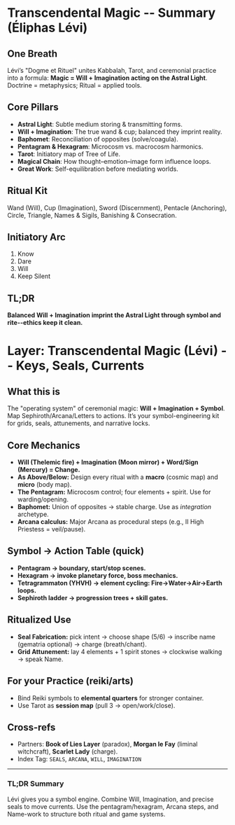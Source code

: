 # Transcendental Magic -- Summary (Éliphas Lévi)

## One Breath
Lévi’s "Dogme et Rituel" unites Kabbalah, Tarot, and ceremonial practice into a formula: **Magic = Will + Imagination acting on the Astral Light**. Doctrine = metaphysics; Ritual = applied tools.

## Core Pillars
- **Astral Light**: Subtle medium storing & transmitting forms.
- **Will + Imagination**: The true wand & cup; balanced they imprint reality.
- **Baphomet**: Reconciliation of opposites (solve/coagula).
- **Pentagram & Hexagram**: Microcosm vs. macrocosm harmonics.
- **Tarot**: Initiatory map of Tree of Life.
- **Magical Chain**: How thought–emotion–image form influence loops.
- **Great Work**: Self-equilibration before mediating worlds.

## Ritual Kit
Wand (Will), Cup (Imagination), Sword (Discernment), Pentacle (Anchoring), Circle, Triangle, Names & Sigils, Banishing & Consecration.

## Initiatory Arc
1. Know  
2. Dare  
3. Will  
4. Keep Silent  

## TL;DR
**Balanced Will + Imagination imprint the Astral Light through symbol and rite--ethics keep it clean.**

# Layer: Transcendental Magic (Lévi) -- Keys, Seals, Currents

## What this is
The "operating system" of ceremonial magic: **Will + Imagination + Symbol**. Map Sephiroth/Arcana/Letters to actions. It’s your symbol-engineering kit for grids, seals, attunements, and narrative locks.

## Core Mechanics
- **Will (Thelemic fire) + Imagination (Moon mirror) + Word/Sign (Mercury) = Change.**
- **As Above/Below:** Design every ritual with a **macro** (cosmic map) and **micro** (body map).
- **The Pentagram:** Microcosm control; four elements + spirit. Use for warding/opening.
- **Baphomet:** Union of opposites → stable charge. Use as *integration* archetype.
- **Arcana calculus:** Major Arcana as procedural steps (e.g., II High Priestess = veil/pause).

## Symbol → Action Table (quick)
- **Pentagram → boundary, start/stop scenes.**
- **Hexagram → invoke planetary force, boss mechanics.**
- **Tetragrammaton (YHVH) → element cycling: Fire→Water→Air→Earth loops.**
- **Sephiroth ladder → progression trees + skill gates.**

## Ritualized Use
- **Seal Fabrication:** pick intent → choose shape (5/6) → inscribe name (gematria optional) → charge (breath/chant).
- **Grid Attunement:** lay 4 elements + 1 spirit stones → clockwise walking → speak Name.

## For your Practice (reiki/arts)
- Bind Reiki symbols to **elemental quarters** for stronger container.
- Use Tarot as **session map** (pull 3 → open/work/close).

## Cross-refs
- Partners: **Book of Lies Layer** (paradox), **Morgan le Fay** (liminal witchcraft), **Scarlet Lady** (charge).
- Index Tag: `SEALS`, `ARCANA`, `WILL`, `IMAGINATION`

---
### TL;DR Summary
Lévi gives you a symbol engine. Combine Will, Imagination, and precise seals to move currents. Use the pentagram/hexagram, Arcana steps, and Name-work to structure both ritual and game systems.